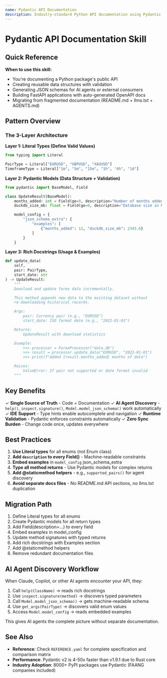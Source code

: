 ```yaml
---
name: Pydantic API Documentation
description: Industry-standard Python API documentation using Pydantic v2 models with rich docstrings. Use when documenting Python packages, creating data models, generating JSON schemas, or building FastAPI applications. Includes 3-layer architecture pattern (Literal types → Pydantic models → Rich docstrings), migration steps, and AI agent discovery patterns. Eliminates documentation fragmentation by making code the single source of truth.
---
```


# Pydantic API Documentation Skill

## Quick Reference

**When to use this skill:**
- You're documenting a Python package's public API
- Creating reusable data structures with validation
- Generating JSON schemas for AI agents or external consumers
- Building FastAPI applications with auto-generated OpenAPI docs
- Migrating from fragmented documentation (README.md + llms.txt + AGENTS.md)

## Pattern Overview

### The 3-Layer Architecture

**Layer 1: Literal Types (Define Valid Values)**
```python
from typing import Literal

PairType = Literal["EURUSD", "GBPUSD", "XAUUSD"]
TimeframeType = Literal["1m", "5m", "15m", "1h", "4h", "1d"]
```

**Layer 2: Pydantic Models (Data Structure + Validation)**
```python
from pydantic import BaseModel, Field

class UpdateResult(BaseModel):
    months_added: int = Field(ge=0, description="Number of months added")
    duckdb_size_mb: float = Field(ge=0, description="Database size in MB")

    model_config = {
        "json_schema_extra": {
            "examples": [
                {"months_added": 12, "duckdb_size_mb": 2345.6}
            ]
        }
    }
```

**Layer 3: Rich Docstrings (Usage & Examples)**
```python
def update_data(
    self,
    pair: PairType,
    start_date: str
) -> UpdateResult:
    """
    Download and update forex data incrementally.

    This method appends new data to the existing dataset without
    re-downloading historical records.

    Args:
        pair: Currency pair (e.g., "EURUSD")
        start_date: ISO format date (e.g., "2022-01-01")

    Returns:
        UpdateResult with download statistics

    Example:
        >>> processor = ForexProcessor("data.db")
        >>> result = processor.update_data("EURUSD", "2022-01-01")
        >>> print(f"Added {result.months_added} months of data")

    Raises:
        ValueError: If pair not supported or date format invalid
    """
```

## Key Benefits

✓ **Single Source of Truth** - Code = Documentation
✓ **AI Agent Discovery** - `help()`, `inspect.signature()`, `Model.model_json_schema()` work automatically
✓ **IDE Support** - Type hints enable autocomplete and navigation
✓ **Runtime Validation** - Pydantic enforces constraints automatically
✓ **Zero Sync Burden** - Change code once, updates everywhere

## Best Practices

1. **Use Literal types** for all enums (not Enum class)
2. **Add `description` to every Field()** - Machine-readable constraints
3. **Embed examples** in `model_config` json_schema_extra
4. **Type all method returns** - Use Pydantic models for complex returns
5. **Add @staticmethod helpers** - e.g., `supported_pairs()` for agent discovery
6. **Avoid separate docs files** - No README.md API sections, no llms.txt duplication

## Migration Path

1. Define Literal types for all enums
2. Create Pydantic models for all return types
3. Add Field(description=...) to every field
4. Embed examples in model_config
5. Update method signatures with typed returns
6. Add rich docstrings with Examples section
7. Add @staticmethod helpers
8. Remove redundant documentation files

## AI Agent Discovery Workflow

When Claude, Copilot, or other AI agents encounter your API, they:

1. Call `help(ClassName)` → reads rich docstrings
2. Use `inspect.signature(method)` → discovers typed parameters
3. Call `Model.model_json_schema()` → gets machine-readable schema
4. Use `get_args(PairType)` → discovers valid enum values
5. Access `Model.model_config` → reads embedded examples

This gives AI agents the complete picture without separate documentation.

## See Also

- **Reference**: Check `REFERENCE.yaml` for complete specification and comparison matrix
- **Performance**: Pydantic v2 is 4-50x faster than v1.9.1 due to Rust core
- **Industry Adoption**: 8000+ PyPI packages use Pydantic (FAANG companies included)
